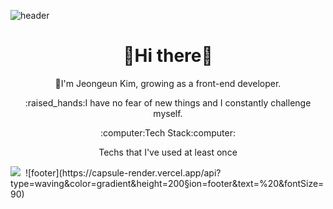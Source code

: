 
<!--
**nuej0416/nuej0416** is a ✨ _special_ ✨ repository because its `README.md` (this file) appears on your GitHub profile.

Here are some ideas to get you started:

- 🔭 I’m currently working on ...
- 🌱 I’m currently learning ...
- 👯 I’m looking to collaborate on ...
- 🤔 I’m looking for help with ...
- 💬 Ask me about ...
- 📫 How to reach me: ...
- 😄 Pronouns: ...
- ⚡ Fun fact: ...
-->
![header](https://capsule-render.vercel.app/api?type=waving&color=gradient&height=300&section=header&text=Jeongeun%20Kim&fontSize=90&fontAlignY=35)
<h1 align="center"> 👋Hi there👋 </h1>  
<p align="center">🌱I'm Jeongeun Kim, growing as a front-end developer.</p>
<p align="center">:raised_hands:I have no fear of new things and I constantly challenge myself.   </p>
 
<p align="center">:computer:Tech Stack:computer:   </p>
<p align="center">Techs that I've used at least once   </p>
<img src="https://img.shields.io/badge/Python-3766AB?style=flat-square&logo=Python&logoColor=white"/></a>&nbsp
![footer](https://capsule-render.vercel.app/api?type=waving&color=gradient&height=200&section=footer&text=%20&fontSize=90)
